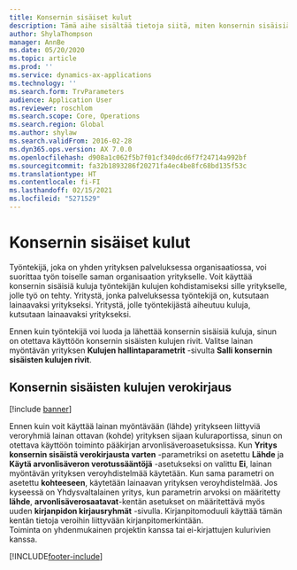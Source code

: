 ```yaml
---
title: Konsernin sisäiset kulut
description: Tämä aihe sisältää tietoja siitä, miten konsernin sisäisiä kuluja käytetään työntekijän kulujen kohdistamiseksi sille yritykselle, jolle työ on tehty.
author: ShylaThompson
manager: AnnBe
ms.date: 05/20/2020
ms.topic: article
ms.prod: ''
ms.service: dynamics-ax-applications
ms.technology: ''
ms.search.form: TrvParameters
audience: Application User
ms.reviewer: roschlom
ms.search.scope: Core, Operations
ms.search.region: Global
ms.author: shylaw
ms.search.validFrom: 2016-02-28
ms.dyn365.ops.version: AX 7.0.0
ms.openlocfilehash: d908a1c062f5b7f01cf340dcd6f7f24714a992bf
ms.sourcegitcommit: fa32b1893286f20271fa4ec4be8fc68bd135f53c
ms.translationtype: HT
ms.contentlocale: fi-FI
ms.lasthandoff: 02/15/2021
ms.locfileid: "5271529"
---
```

# <a name="intercompany-expenses"></a>Konsernin sisäiset kulut

Työntekijä, joka on yhden yrityksen palveluksessa organisaatiossa, voi suorittaa työn toiselle saman organisaation yritykselle. Voit käyttää konsernin sisäisiä kuluja työntekijän kulujen kohdistamiseksi sille yritykselle, jolle työ on tehty. Yritystä, jonka palveluksessa työntekijä on, kutsutaan lainaavaksi yritykseksi. Yritystä, jolle työntekijästä aiheutuu kuluja, kutsutaan lainaavaksi yritykseksi. 

Ennen kuin työntekijä voi luoda ja lähettää konsernin sisäisiä kuluja, sinun on otettava käyttöön konsernin sisäisten kulujen rivit. Valitse lainan myöntävän yrityksen **Kulujen hallintaparametrit** -sivulta **Salli konsernin sisäisten kulujen rivit**. 

## <a name="tax-posting-for-intercompany-expenses"></a>Konsernin sisäisten kulujen verokirjaus

[!include [banner](../includes/banner.md)]

Ennen kuin voit käyttää lainan myöntävään (lähde) yritykseen liittyviä veroryhmiä lainan ottavan (kohde) yrityksen sijaan kuluraportissa, sinun on otettava käyttöön toiminto pääkirjan arvonlisäveroasetuksissa. Kun **Yritys konsernin sisäistä verokirjausta varten** -parametriksi on asetettu **Lähde** ja **Käytä arvonlisäveron verotussääntöjä** -asetukseksi on valittu **Ei**, lainan myöntävän yrityksen veroyhdistelmää käytetään. Kun sama parametri on asetettu **kohteeseen**, käytetään lainaavan yrityksen veroyhdistelmää. Jos kyseessä on Yhdysvaltalainen yritys, kun parametrin arvoksi on määritetty **lähde**, **arvonlisäverosaatavat**-kentän asetukset on määritettävä myös uuden **kirjanpidon kirjausryhmät** -sivulla. Kirjanpitomoduuli käyttää tämän kentän tietoja veroihin liittyvään kirjanpitomerkintään.   
Toiminta on yhdenmukainen projektin kanssa tai ei-kirjattujen kulurivien kanssa.  


[!INCLUDE[footer-include](../includes/footer-banner.md)]